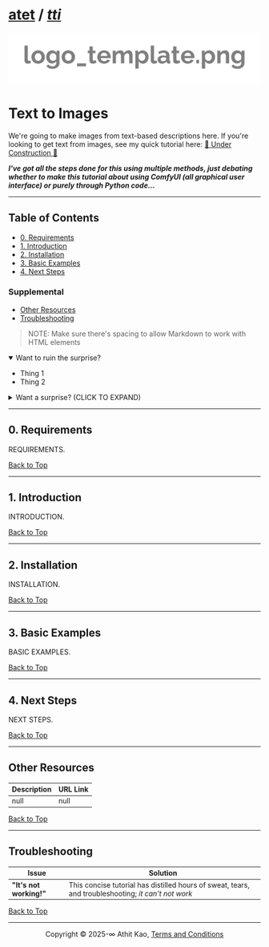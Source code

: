 # [atet](https://github.com/atet) / [**_tti_**](https://github.com/atet/tti/blob/main/README.md#atet--tti)

[![.img/tti_logo.png](.img/tti_logo.png)](#nolink)

# Text to Images

We're going to make images from text-based descriptions here. If you're looking to get text from images, see my quick tutorial here: [🚧 Under Construction 🚧](https://github.com/atet/itt)

***I've got all the steps done for this using multiple methods, just debating whether to make this tutorial about using ComfyUI (all graphical user interface) or purely through Python code...***

----------------------------------------------------------------------------

## Table of Contents

* [0. Requirements](#0-requirements)
* [1. Introduction](#1-introduction)
* [2. Installation](#2-installation)
* [3. Basic Examples](#3-basic-examples)
* [4. Next Steps](#4-next-steps)

### Supplemental

* [Other Resources](#other-resources)
* [Troubleshooting](#troubleshooting)

> NOTE: Make sure there's spacing to allow Markdown to work with HTML elements

<details open>
<summary>Want to ruin the surprise?</summary>

- Thing 1
- Thing 2

</details>

<details>
<summary>Want a surprise? (CLICK TO EXPAND)</summary>

1. Thing A
2. Thing B

</details>

----------------------------------------------------------------------------

## 0. Requirements

REQUIREMENTS.

[Back to Top](#table-of-contents)

----------------------------------------------------------------------------

## 1. Introduction

INTRODUCTION.

[Back to Top](#table-of-contents)

----------------------------------------------------------------------------

## 2. Installation

INSTALLATION.

[Back to Top](#table-of-contents)

----------------------------------------------------------------------------

## 3. Basic Examples

BASIC EXAMPLES.

[Back to Top](#table-of-contents)

----------------------------------------------------------------------------

## 4. Next Steps

NEXT STEPS.

[Back to Top](#table-of-contents)

----------------------------------------------------------------------------

## Other Resources

**Description** | **URL Link**
--- | ---
null | null

[Back to Top](#table-of-contents)

----------------------------------------------------------------------------

## Troubleshooting

Issue | Solution
--- | ---
**"It's not working!"** | This concise tutorial has distilled hours of sweat, tears, and troubleshooting; _it can't not work_

[Back to Top](#table-of-contents)

----------------------------------------------------------------------------

<p align="center">Copyright © 2025-∞ Athit Kao, <a href="http://www.athitkao.com/tos.html" target="_blank">Terms and Conditions</a></p>
